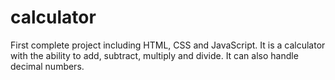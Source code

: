 # calculator
First complete project including HTML, CSS and JavaScript.
It is a calculator with the ability to add, subtract, multiply and divide. It can also handle decimal numbers.
